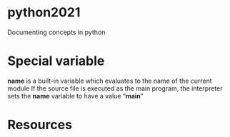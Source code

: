 # python2021
Documenting concepts in python

# Special variable 
__name__ is a built-in variable which evaluates to the name of the current module
If the source file is executed as the main program, the interpreter sets the __name__ variable to have a value “__main__”
# Resources
